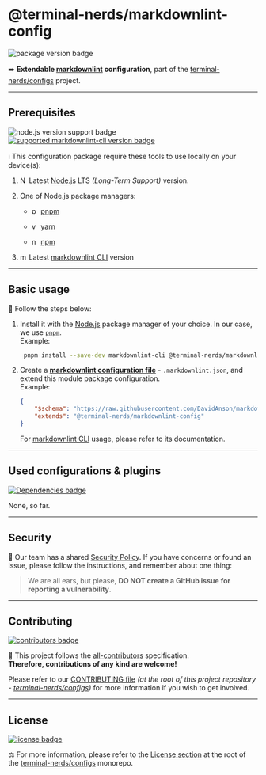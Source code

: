 # @terminal-nerds/markdownlint-config

![package version badge]

➡️ **Extendable [markdownlint] configuration**, part of the
[terminal-nerds/configs] project.

[terminal-nerds/configs]: https://github.com/terminal-nerds/configs
[package version badge]: https://img.shields.io/npm/v/@terminal-nerds/markdownlint-config/latest?style=for-the-badge&logo=npm
[markdownlint]: https://github.com/DavidAnson/markdownlint
[terminal-nerds/configs]: https://github.com/terminal-nerds/configs

---

## Prerequisites

![node.js version support badge]
[![supported markdownlint-cli version badge]][markdownlint cli]

[node.js version support badge]: https://img.shields.io/node/v-lts/@terminal-nerds/markdownlint-config?style=for-the-badge&logo=nodedotjs
[supported markdownlint-cli version badge]: https://img.shields.io/github/package-json/dependency-version/terminal-nerds/configs/peer/markdownlint-cli?filename=packages%2Fmarkdownlint%2Fpackage.json&logo=markdown&style=for-the-badge

ℹ️ This configuration package require these tools to use locally on your
device(s):

1. <img
      alt="Node.JS logo icon"
      width="14"
      src="https://api.iconify.design/logos/nodejs-icon.svg"
   />
   Latest [Node.js] LTS _(Long-Term Support)_ version.

1. One of Node.js package managers:

    - <img
             alt="pnpm logo icon"
             width="14"
             src="https://api.iconify.design/vscode-icons/file-type-light-pnpm.svg"
          />
      [pnpm]

    - <img
            alt="yarn logo icon"
            width="14"
            src="https://api.iconify.design/logos/yarn.svg"
           />
      [yarn]

    - <img
          alt="npm logo icon"
          width="14"
          src="https://api.iconify.design/logos/npm-icon.svg"
         />
      [npm]

1. <img
         alt="markdownlint logo icon"
         width="14"
         src="https://api.iconify.design/logos/markdown.svg"
        />
   Latest [markdownlint CLI] version

[node.js]: https://nodejs.org/en/
[pnpm]: https://pnpm.io/
[npm]: https://www.npmjs.com/
[yarn]: https://yarnpkg.com/

---

## Basic usage

👣 Follow the steps below:

1. Install it with the [Node.js] package manager of your choice. In our case,
   we use [`pnpm`](pnpm).\
   Example:

    ```sh
     pnpm install --save-dev markdownlint-cli @terminal-nerds/markdownlint-config
    ```

    [node.js]: https://nodejs.org/en/
    [`pnpm`]: https://pnpm.io/

1. Create a **[markdownlint configuration file]** - `.markdownlint.json`, and
   extend this module package configuration.\
   Example:

    ```json
    {
    	"$schema": "https://raw.githubusercontent.com/DavidAnson/markdownlint/main/schema/markdownlint-config-schema.json",
    	"extends": "@terminal-nerds/markdownlint-config"
    }
    ```

    For [markdownlint CLI] usage, please refer to its documentation.

    [markdownlint configuration file]: https://github.com/DavidAnson/markdownlint#optionsconfig
    [markdownlint cli]: https://github.com/igorshubovych/markdownlint-cli

---

## Used configurations & plugins

[![Dependencies badge]][dependencies url]

None, so far.

[dependencies badge]: https://img.shields.io/librariesio/release/npm/@terminal-nerds/markdownlint-config?style=for-the-badge
[dependencies url]: https://libraries.io/npm/@terminal-nerds%markdownlint-config

---

## Security

🔐 Our team has a shared [Security Policy]. If you have concerns or found an
issue, please follow the instructions, and
remember about one thing:

> We are all ears, but please, **DO NOT create a GitHub issue for reporting a
> vulnerability**.

[security policy]: https://github.com/terminal-nerds/configs/security/policy

---

## Contributing

[![contributors badge]][contributors url]

🤝 This project follows the [all-contributors] specification.\
**Therefore, contributions of any kind are welcome!**

Please refer to our [CONTRIBUTING file]
_(at the root of this project repository - [terminal-nerds/configs])_
for more information if you wish to get involved.

[all-contributors]: https://github.com/all-contributors/all-contributors
[contributing file]: https://github.com/terminal-nerds/configs/blob/main/.github/CONTRIBUTING.md
[contributors badge]: https://img.shields.io/github/contributors/terminal-nerds/configs?style=for-the-badge
[contributors url]: https://github.com/terminal-nerds/configs#contributors

---

## License

[![license badge]][license]

⚖️ For more information, please refer to the [License section] at the root of
the [terminal-nerds/configs] monorepo.

[license badge]: https://img.shields.io/github/license/terminal-nerds/configs?style=for-the-badge
[license]: https://github.com/terminal-nerds/configs/blob/main/LICENSE.md
[license section]: https://github.com/terminal-nerds/configs#License
